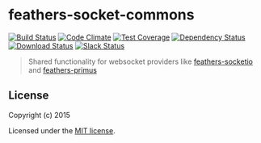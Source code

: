 # feathers-socket-commons

[![Build Status](https://travis-ci.org/feathersjs/feathers-socket-commons.png?branch=master)](https://travis-ci.org/feathersjs/feathers-socket-commons)
[![Code Climate](https://codeclimate.com/github/feathersjs/feathers-socket-commons/badges/gpa.svg)](https://codeclimate.com/github/feathersjs/feathers-socket-commons)
[![Test Coverage](https://codeclimate.com/github/feathersjs/feathers-socket-commons/badges/coverage.svg)](https://codeclimate.com/github/feathersjs/feathers-socket-commons/coverage)
[![Dependency Status](https://img.shields.io/david/feathersjs/feathers-socket-commons.svg?style=flat-square)](https://david-dm.org/feathersjs/feathers-socket-commons)
[![Download Status](https://img.shields.io/npm/dm/feathers-socket-commons.svg?style=flat-square)](https://www.npmjs.com/package/feathers-socket-commons)
[![Slack Status](http://slack.feathersjs.com/badge.svg)](http://slack.feathersjs.com)

> Shared functionality for websocket providers like [feathers-socketio](https://github.com/feathersjs/feathers-socketio) and [feathers-primus](https://github.com/feathersjs/feathers-primus)

## License

Copyright (c) 2015

Licensed under the [MIT license](LICENSE).
